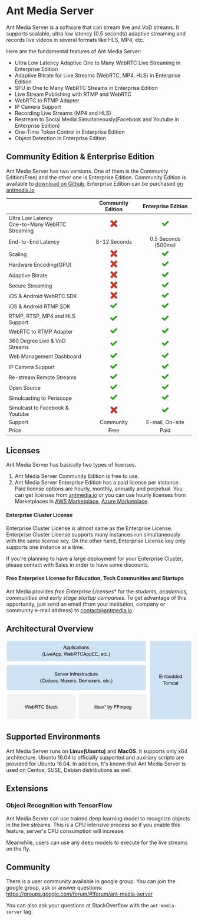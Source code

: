 
# Ant Media Server
Ant Media Server is a software that can stream live and VoD streams. It supports scalable, ultra low latency (0.5 seconds) adaptive streaming and records live videos in several formats like HLS, MP4, etc.

Here are the fundamental features of Ant Media Server:

* Ultra Low Latency Adaptive One to Many WebRTC Live Streaming in Enterprise Edition
* Adaptive Bitrate for Live Streams (WebRTC, MP4, HLS) in Enterprise Edition
* SFU in One to Many WebRTC Streams in Enterprise Edition
* Live Stream Publishing with RTMP and WebRTC
* WebRTC to RTMP Adapter
* IP Camera Support
* Recording Live Streams (MP4 and HLS)
* Restream to Social Media Simultaneously(Facebook and Youtube in Enterprise Edition)
* One-Time Token Control in Enterprise Edition
* Object Detection in Enterprise Edition

## Community Edition & Enterprise Edition
Ant Media Server has two versions. One of them is the Community Edition(Free) and the other one is Enterprise Edition. Community Edition is available to [download on Github.](https://github.com/ant-media/Ant-Media-Server)
Enterprise Edition can be purchased [on antmedia.io](https://antmedia.io) 

|      | Community Edition  | Enterprise Edition |
| :---         |     :---:      | :---: |
| Ultra Low Latency <br>One-to-Many WebRTC Streaming    | ![false](images/false-icon.png)  |  ![true](https://raw.githubusercontent.com/mekya/antmedia-doc/master/images/true-icon.png)  |
| End-to-End Latency     | 8-12 Seconds  | 0.5 Seconds (500ms)  |
| Scaling  | ![false](images/false-icon.png)  |  ![true](https://raw.githubusercontent.com/mekya/antmedia-doc/master/images/true-icon.png)  |
| Hardware Encoding(GPU)  | ![false](images/false-icon.png)  |  ![true](https://raw.githubusercontent.com/mekya/antmedia-doc/master/images/true-icon.png)  |
| Adaptive Bitrate  | ![false](images/false-icon.png)  |  ![true](https://raw.githubusercontent.com/mekya/antmedia-doc/master/images/true-icon.png)  |
| Secure Streaming  | ![false](images/false-icon.png)  |  ![true](https://raw.githubusercontent.com/mekya/antmedia-doc/master/images/true-icon.png)  |
| iOS & Android WebRTC SDK  | ![false](images/false-icon.png)  |  ![true](https://raw.githubusercontent.com/mekya/antmedia-doc/master/images/true-icon.png)  |
| iOS & Android RTMP SDK  | ![true](images/true-icon.png)  |  ![true](https://raw.githubusercontent.com/mekya/antmedia-doc/master/images/true-icon.png)  |
| RTMP, RTSP, MP4 and HLS Support  | ![true](images/true-icon.png)  |  ![true](https://raw.githubusercontent.com/mekya/antmedia-doc/master/images/true-icon.png)  |
| WebRTC to RTMP Adapter  | ![true](images/true-icon.png)  |  ![true](https://raw.githubusercontent.com/mekya/antmedia-doc/master/images/true-icon.png)  |
| 360 Degree Live & VoD Streams  | ![true](images/true-icon.png)  |  ![true](https://raw.githubusercontent.com/mekya/antmedia-doc/master/images/true-icon.png)  |
| Web Management Dashboard  | ![true](images/true-icon.png)  |  ![true](https://raw.githubusercontent.com/mekya/antmedia-doc/master/images/true-icon.png)  |
| IP Camera Support  | ![true](images/true-icon.png)  |  ![true](https://raw.githubusercontent.com/mekya/antmedia-doc/master/images/true-icon.png)  |
| Re-stream Remote Streams | ![true](images/true-icon.png)  |  ![true](https://raw.githubusercontent.com/mekya/antmedia-doc/master/images/true-icon.png)  |
| Open Source | ![true](images/true-icon.png)  |  ![true](https://raw.githubusercontent.com/mekya/antmedia-doc/master/images/true-icon.png)  |
| Simulcasting to Periscope | ![true](images/true-icon.png)  |  ![true](https://raw.githubusercontent.com/mekya/antmedia-doc/master/images/true-icon.png)  |
| Simulcast to Facebook & Youtube | ![false](images/false-icon.png)  |  ![true](https://raw.githubusercontent.com/mekya/antmedia-doc/master/images/true-icon.png)  |
| Support |  Community |  E-mail, On-site  |
| Price |  Free |  Paid  |

## Licenses

Ant Media Server has basically two types of licenses. 
1. Ant Media Server Community Edition is free to use.  
2. Ant Media Server Enterprise Edition has a paid license per instance. Paid license options are hourly, monthly, annually and perpetual. You can get licenses from [antmedia.io](https://antmedia.io) or you can use hourly licenses from Marketplaces in [AWS Marketplace](https://aws.amazon.com/marketplace/search/results?x=0&y=0&searchTerms=Ant+Media+Server&page=1&ref_=nav_search_box), [Azure Marketplace](https://azuremarketplace.microsoft.com/en-us/marketplace/apps?search=Ant%20Media%20Server&page=1). 

#### Enterprise Cluster License
Enterprise Cluster License is almost same as the Enterprise License. Enterprise Cluster License supports many instances run simultaneously with the same license key. On the other hand, Enterprise License key only supports one instance at a time. 

If you're planning to have a large deployment for your Enterprise Cluster, please contact with Sales in order to  have some discounts. 

#### Free Enterprise License for Education, Tech Communities and Startups
Ant Media provides *free Enterprise Licenses** for the *students, academics, communities and early stage startup companies*. To get advantage of this opportunity, just send an email (from your institution, company or community e-mail address) to contact@antmedia.io

## Architectural Overview

![](images/Simple_Architecture.png)

## Supported Environments
Ant Media Server runs on **Linux(Ubuntu)** and **MacOS**.  it supports only x64 architecture. 
Ubuntu 16.04 is officially supported and auxiliary scripts are provided for Ubuntu 16.04. In addition, It's known that Ant Media Server is used on Centos, SUSE, Debian distributions as well.

## Extensions
### Object Recognition with TensorFlow
Ant Media Server can use trained deep learning model to recognize objects in the live streams.
This is a CPU intensive process so if you enable this feature, server's CPU consumption will increase. 

Meanwhile, users can use any deep models to execute for the live streams on the fly.  


## Community
There is a user community available in google group. You can join the google group, ask or answer questions:
https://groups.google.com/forum/#!forum/ant-media-server

You can also ask your questions at StackOverflow with the `ant-media-server` tag.

